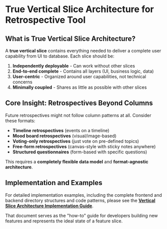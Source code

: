 # True Vertical Slice Architecture for Retrospective Tool

## What is True Vertical Slice Architecture?

A **true vertical slice** contains everything needed to deliver a complete user capability from UI to database. Each slice should be:

1. **Independently deployable** - Can work without other slices
2. **End-to-end complete** - Contains all layers (UI, business logic, data)
3. **User-centric** - Organized around user capabilities, not technical concerns
4. **Minimally coupled** - Shares as little as possible with other slices

## Core Insight: Retrospectives Beyond Columns

Future retrospectives might not follow column patterns at all. Consider these formats:

- **Timeline retrospectives** (events on a timeline)
- **Mood board retrospectives** (visual/image-based)
- **Voting-only retrospectives** (just vote on pre-defined topics)
- **Free-form retrospectives** (canvas-style with sticky notes anywhere)
- **Structured questionnaires** (form-based with specific questions)

This requires a **completely flexible data model** and **format-agnostic architecture**.

## Implementation and Examples

For detailed implementation examples, including the complete frontend and backend directory structures and code patterns, please see the **[Vertical Slice Architecture Implementation Guide](./vertical-slice-architecture.md)**.

That document serves as the "how-to" guide for developers building new features and represents the ideal state of a feature slice.
